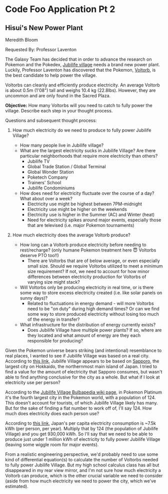 # Code Foo Application Pt 2
## Hisui's New Power Plant
Meredith Bloom

Requested By: Professor Laventon

The Galaxy Team has decided that in order to advance the research on Pokemon and the Pokedex, [Jubilife village](https://bulbapedia.bulbagarden.net/wiki/Jubilife_City) needs a brand new power plant. Luckily, Professor Laventon has discovered that the Pokemon, [Voltorb](https://bulbapedia.bulbagarden.net/wiki/Voltorb_(Pok%C3%A9mon)), is the best candidate to help power the village.

Voltorbs can cleanly and efficiently produce electricity. An average Voltorb is about 0.5m (1'08") tall and weighs 10.4 kg (22.8lbs). However, they are uncommon and are only found in the Sacred Plaza.

**Objective:** How many Voltorbs will you need to catch to fully power the village. Describe each step in your thought process.


Questions and subsequent thought process:

1. How much electricity do we need to produce to fully power Jubilife Village?
    - How many people live in Jubilife village?
    - What are the largest electricity sucks in Jubilife Village? Are there particular neighborhoods that require more electricity than others?
        + Jubilife TV
        + Global Trade Station / Global Terminal
        + Global Wonder Station
        + Poketech Company
        + Trainers' School
        + Jubilife Condominiums
    - How does need for electricity fluctuate over the course of a day? What about over a week?
        + Electricity use might be highest between 7PM-midnight
        + Electricity use might be higher on the weekends
        + Electricity use is higher in the Summer (AC) and Winter (heat)
        + Need for electricity spikes around major events, especially those that are televised (i.e. major Pokemon tournaments)

2. How much electricity does the average Voltorb produce? 
    - How long can a Voltorb produce electricity before needing to rest/recharge? (only humane Pokemon treatment here :innocent: Voltorbs deserve PTO too!!)
        + There are Voltorbs that are of below average, or even especially small size. Should we require Voltorbs utilized to meet a minimum size requirement? If not, we need to account for how minor differences between electricity production for Voltorbs of varying size might stack?
    - Will Voltorbs only be producing electricity in real time, or is there some way to store excess electricity created (i.e. like solar panels on sunny days)?
        + Related to fluctuations in energy demand - will more Voltorbs need to be "on duty" during high demand times? Or can we find some way to store produced electricity without losing too much of the energy in transfer?
    - What infrastructure for the distribution of energy currently exists?
        + Does Jubilife Village have multiple power plants? If so, where are they located and what amount of energy are they each responsible for producing?



Given the Pokemon universe bears striking (and intentional) resemblance to real places, I wanted to see if Jubilife Village was based on a real city. According to [this link](https://bulbapedia.bulbagarden.net/wiki/Pok%C3%A9mon_world_in_relation_to_the_real_world), Jubilife Village appears to be based on [Sapporo](https://en.wikipedia.org/wiki/Sapporo), the largest city on Hokkaido, the northernmost main island of Japan. I tried to find a value for the amount of electricity that Sapporo consumes, but wasn't able to find anything conclusive for the city as a whole. But what if I look at electricity use per person?

According to the [Jubilife Village Bulbapedia wiki page](https://bulbapedia.bulbagarden.net/wiki/Jubilife_City), in Pokemon Platinum it's the fourth largest city in the Pokemon world, with a population of 124. This doesn't account for tourists, of which Jubilife Village likely has many. But for the sake of finding a flat number to work off of, I'll say 124. How much does electricity does each person use?

According to [this link](https://www.worlddata.info/asia/japan/energy-consumption.php), Japan's per capita electricity consumption is ~7.5k kWh (per person, per year). Multiply that by 124 (the population of Jubilife Village) and you get 930,000 kWh. So I'll say that we need to be able to produce just under 1 million kWh of electricity to fully power Jubilife Village (leaving some wiggle room for major events).


From a realistic engineering perspective, we'd probably need to use some kind of differential equation(s) to calculate the number of Voltorbs needed to fully power Jubilife Village. But my high school calculus class has all but disappeared in my rear view mirror, and I'm not sure how much electricity a Voltorb can produce, which is the other crucial variable we need to consider (aside from how much electricity we need to power the city, which we've estimated).
